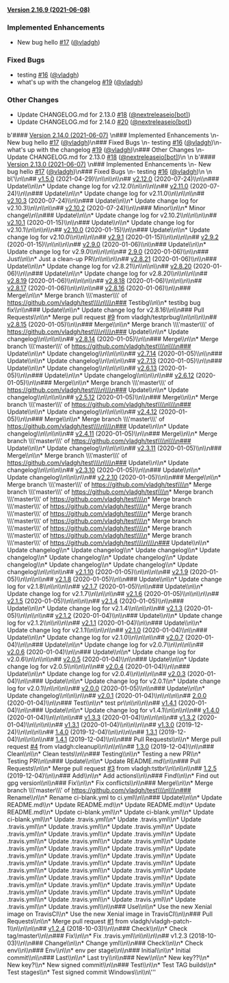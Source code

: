 #### [Version 2.16.9 (2021-06-08)](https://vladgh/test/releases/tag/2.16.9) 
### Implemented Enhancements 
- New bug hello [#17](https://vladgh/test/issues/#17) ([@vladgh](https://github.com/@vladgh))
### Fixed Bugs 
- testing [#16](https://vladgh/test/issues/#16) ([@vladgh](https://github.com/@vladgh))
- what's up with the changelog [#19](https://vladgh/test/issues/#19) ([@vladgh](https://github.com/@vladgh))
### Other Changes 
- Update CHANGELOG.md for 2.13.0 [#18](https://vladgh/test/issues/#18) ([@nextreleaseio[bot]](https://github.com/@nextreleaseio[bot]))
- Update CHANGELOG.md for 2.14.0 [#20](https://vladgh/test/issues/#20) ([@nextreleaseio[bot]](https://github.com/@nextreleaseio[bot]))
 
 b'#### [Version 2.14.0 (2021-06-07)](https://vladgh/test/releases/tag/2.14.0) \n### Implemented Enhancements \n- New bug hello [#17](https://vladgh/test/issues/#17) ([@vladgh](https://github.com/@vladgh))\n### Fixed Bugs \n- testing [#16](https://vladgh/test/issues/#16) ([@vladgh](https://github.com/@vladgh))\n- what\'s up with the changelog [#19](https://vladgh/test/issues/#19) ([@vladgh](https://github.com/@vladgh))\n### Other Changes \n- Update CHANGELOG.md for 2.13.0 [#18](https://vladgh/test/issues/#18) ([@nextreleaseio[bot]](https://github.com/@nextreleaseio[bot]))\n \n b\'#### [Version 2.13.0 (2021-06-07)](https://vladgh/test/releases/tag/2.13.0) \\n### Implemented Enhancements \\n- New bug hello [#17](https://vladgh/test/issues/#17) ([@vladgh](https://github.com/@vladgh))\\n### Fixed Bugs \\n- testing [#16](https://vladgh/test/issues/#16) ([@vladgh](https://github.com/@vladgh))\\n \\n b\\\'\\\\n<a name="v1.5.0"></a>\\\\n## [v1.5.0](https://github.com/vladgh/test/compare/v2.12.0...v1.5.0) (2021-04-29)\\\\n\\\\n\\\\n<a name="v2.12.0"></a>\\\\n## [v2.12.0](https://github.com/vladgh/test/compare/v2.11.0...v2.12.0) (2020-07-24)\\\\n\\\\n### Update\\\\n\\\\n* Update change log for v2.12.0\\\\n\\\\n\\\\n<a name="v2.11.0"></a>\\\\n## [v2.11.0](https://github.com/vladgh/test/compare/v2.10.3...v2.11.0) (2020-07-24)\\\\n\\\\n### Update\\\\n\\\\n* Update change log for v2.11.0\\\\n\\\\n\\\\n<a name="v2.10.3"></a>\\\\n## [v2.10.3](https://github.com/vladgh/test/compare/v2.10.2...v2.10.3) (2020-07-24)\\\\n\\\\n### Update\\\\n\\\\n* Update change log for v2.10.3\\\\n\\\\n\\\\n<a name="v2.10.2"></a>\\\\n## [v2.10.2](https://github.com/vladgh/test/compare/v2.10.1...v2.10.2) (2020-07-24)\\\\n\\\\n### Minor\\\\n\\\\n* Minor change\\\\n\\\\n### Update\\\\n\\\\n* Update change log for v2.10.2\\\\n\\\\n\\\\n<a name="v2.10.1"></a>\\\\n## [v2.10.1](https://github.com/vladgh/test/compare/v2.10.0...v2.10.1) (2020-01-15)\\\\n\\\\n### Update\\\\n\\\\n* Update change log for v2.10.1\\\\n\\\\n\\\\n<a name="v2.10.0"></a>\\\\n## [v2.10.0](https://github.com/vladgh/test/compare/v2.9.1...v2.10.0) (2020-01-15)\\\\n\\\\n### Update\\\\n\\\\n* Update change log for v2.10.0\\\\n\\\\n\\\\n<a name="v2.9.1"></a>\\\\n## [v2.9.1](https://github.com/vladgh/test/compare/v2.9.2...v2.9.1) (2020-01-15)\\\\n\\\\n\\\\n<a name="v2.9.2"></a>\\\\n## [v2.9.2](https://github.com/vladgh/test/compare/v2.9.0...v2.9.2) (2020-01-15)\\\\n\\\\n\\\\n<a name="v2.9.0"></a>\\\\n## [v2.9.0](https://github.com/vladgh/test/compare/2.9.0...v2.9.0) (2020-01-06)\\\\n\\\\n### Update\\\\n\\\\n* Update change log for v2.9.0\\\\n\\\\n\\\\n<a name="2.9.0"></a>\\\\n## [2.9.0](https://github.com/vladgh/test/compare/v2.8.21...2.9.0) (2020-01-06)\\\\n\\\\n### Just\\\\n\\\\n* Just a clean-up PR\\\\n\\\\n\\\\n<a name="v2.8.21"></a>\\\\n## [v2.8.21](https://github.com/vladgh/test/compare/v2.8.20...v2.8.21) (2020-01-06)\\\\n\\\\n### Update\\\\n\\\\n* Update change log for v2.8.21\\\\n\\\\n\\\\n<a name="v2.8.20"></a>\\\\n## [v2.8.20](https://github.com/vladgh/test/compare/v2.8.19...v2.8.20) (2020-01-06)\\\\n\\\\n### Update\\\\n\\\\n* Update change log for v2.8.20\\\\n\\\\n\\\\n<a name="v2.8.19"></a>\\\\n## [v2.8.19](https://github.com/vladgh/test/compare/v2.8.18...v2.8.19) (2020-01-06)\\\\n\\\\n\\\\n<a name="v2.8.18"></a>\\\\n## [v2.8.18](https://github.com/vladgh/test/compare/v2.8.17...v2.8.18) (2020-01-06)\\\\n\\\\n\\\\n<a name="v2.8.17"></a>\\\\n## [v2.8.17](https://github.com/vladgh/test/compare/v2.8.16...v2.8.17) (2020-01-06)\\\\n\\\\n\\\\n<a name="v2.8.16"></a>\\\\n## [v2.8.16](https://github.com/vladgh/test/compare/v2.8.15...v2.8.16) (2020-01-06)\\\\n\\\\n### Merge\\\\n\\\\n* Merge branch \\\\\\\'master\\\\\\\' of https://github.com/vladgh/test\\\\n\\\\n### Testibg\\\\n\\\\n* testibg bug fix\\\\n\\\\n### Update\\\\n\\\\n* Update change log for v2.8.16\\\\n\\\\n### Pull Requests\\\\n\\\\n* Merge pull request [#9](https://github.com/vladgh/test/issues/9) from vladgh/testprbug\\\\n\\\\n\\\\n<a name="v2.8.15"></a>\\\\n## [v2.8.15](https://github.com/vladgh/test/compare/v2.8.14...v2.8.15) (2020-01-05)\\\\n\\\\n### Merge\\\\n\\\\n* Merge branch \\\\\\\'master\\\\\\\' of https://github.com/vladgh/test\\\\n\\\\n### Update\\\\n\\\\n* Update changelog\\\\n\\\\n\\\\n<a name="v2.8.14"></a>\\\\n## [v2.8.14](https://github.com/vladgh/test/compare/v2.7.14...v2.8.14) (2020-01-05)\\\\n\\\\n### Merge\\\\n\\\\n* Merge branch \\\\\\\'master\\\\\\\' of https://github.com/vladgh/test\\\\n\\\\n### Update\\\\n\\\\n* Update changelog\\\\n\\\\n\\\\n<a name="v2.7.14"></a>\\\\n## [v2.7.14](https://github.com/vladgh/test/compare/v2.7.13...v2.7.14) (2020-01-05)\\\\n\\\\n### Update\\\\n\\\\n* Update changelog\\\\n\\\\n\\\\n<a name="v2.7.13"></a>\\\\n## [v2.7.13](https://github.com/vladgh/test/compare/v2.6.13...v2.7.13) (2020-01-05)\\\\n\\\\n### Update\\\\n\\\\n* Update changelog\\\\n\\\\n\\\\n<a name="v2.6.13"></a>\\\\n## [v2.6.13](https://github.com/vladgh/test/compare/v2.6.12...v2.6.13) (2020-01-05)\\\\n\\\\n### Update\\\\n\\\\n* Update changelog\\\\n\\\\n\\\\n<a name="v2.6.12"></a>\\\\n## [v2.6.12](https://github.com/vladgh/test/compare/v2.5.12...v2.6.12) (2020-01-05)\\\\n\\\\n### Merge\\\\n\\\\n* Merge branch \\\\\\\'master\\\\\\\' of https://github.com/vladgh/test\\\\n\\\\n### Update\\\\n\\\\n* Update changelog\\\\n\\\\n\\\\n<a name="v2.5.12"></a>\\\\n## [v2.5.12](https://github.com/vladgh/test/compare/v2.4.12...v2.5.12) (2020-01-05)\\\\n\\\\n### Merge\\\\n\\\\n* Merge branch \\\\\\\'master\\\\\\\' of https://github.com/vladgh/test\\\\n\\\\n### Update\\\\n\\\\n* Update changelog\\\\n\\\\n\\\\n<a name="v2.4.12"></a>\\\\n## [v2.4.12](https://github.com/vladgh/test/compare/v2.4.11...v2.4.12) (2020-01-05)\\\\n\\\\n### Merge\\\\n\\\\n* Merge branch \\\\\\\'master\\\\\\\' of https://github.com/vladgh/test\\\\n\\\\n### Update\\\\n\\\\n* Update changelog\\\\n\\\\n\\\\n<a name="v2.4.11"></a>\\\\n## [v2.4.11](https://github.com/vladgh/test/compare/v2.3.11...v2.4.11) (2020-01-05)\\\\n\\\\n### Merge\\\\n\\\\n* Merge branch \\\\\\\'master\\\\\\\' of https://github.com/vladgh/test\\\\n\\\\n### Update\\\\n\\\\n* Update changelog\\\\n\\\\n\\\\n<a name="v2.3.11"></a>\\\\n## [v2.3.11](https://github.com/vladgh/test/compare/v2.3.10...v2.3.11) (2020-01-05)\\\\n\\\\n### Merge\\\\n\\\\n* Merge branch \\\\\\\'master\\\\\\\' of https://github.com/vladgh/test\\\\n\\\\n### Update\\\\n\\\\n* Update changelog\\\\n\\\\n\\\\n<a name="v2.3.10"></a>\\\\n## [v2.3.10](https://github.com/vladgh/test/compare/v2.2.10...v2.3.10) (2020-01-05)\\\\n\\\\n### Update\\\\n\\\\n* Update changelog\\\\n\\\\n\\\\n<a name="v2.2.10"></a>\\\\n## [v2.2.10](https://github.com/vladgh/test/compare/v2.1.10...v2.2.10) (2020-01-05)\\\\n\\\\n### Merge\\\\n\\\\n* Merge branch \\\\\\\'master\\\\\\\' of https://github.com/vladgh/test\\\\n* Merge branch \\\\\\\'master\\\\\\\' of https://github.com/vladgh/test\\\\n* Merge branch \\\\\\\'master\\\\\\\' of https://github.com/vladgh/test\\\\n* Merge branch \\\\\\\'master\\\\\\\' of https://github.com/vladgh/test\\\\n* Merge branch \\\\\\\'master\\\\\\\' of https://github.com/vladgh/test\\\\n* Merge branch \\\\\\\'master\\\\\\\' of https://github.com/vladgh/test\\\\n* Merge branch \\\\\\\'master\\\\\\\' of https://github.com/vladgh/test\\\\n* Merge branch \\\\\\\'master\\\\\\\' of https://github.com/vladgh/test\\\\n* Merge branch \\\\\\\'master\\\\\\\' of https://github.com/vladgh/test\\\\n\\\\n### Update\\\\n\\\\n* Update changelog\\\\n* Update changelog\\\\n* Update changelog\\\\n* Update changelog\\\\n* Update changelog\\\\n* Update changelog\\\\n* Update changelog\\\\n* Update changelog\\\\n* Update changelog\\\\n* Update changelog\\\\n\\\\n\\\\n<a name="v2.1.10"></a>\\\\n## [v2.1.10](https://github.com/vladgh/test/compare/v2.1.9...v2.1.10) (2020-01-05)\\\\n\\\\n\\\\n<a name="v2.1.9"></a>\\\\n## [v2.1.9](https://github.com/vladgh/test/compare/v2.1.8...v2.1.9) (2020-01-05)\\\\n\\\\n\\\\n<a name="v2.1.8"></a>\\\\n## [v2.1.8](https://github.com/vladgh/test/compare/v2.1.7...v2.1.8) (2020-01-05)\\\\n\\\\n### Update\\\\n\\\\n* Update change log for v2.1.8\\\\n\\\\n\\\\n<a name="v2.1.7"></a>\\\\n## [v2.1.7](https://github.com/vladgh/test/compare/v2.1.6...v2.1.7) (2020-01-05)\\\\n\\\\n### Update\\\\n\\\\n* Update change log for v2.1.7\\\\n\\\\n\\\\n<a name="v2.1.6"></a>\\\\n## [v2.1.6](https://github.com/vladgh/test/compare/v2.1.5...v2.1.6) (2020-01-05)\\\\n\\\\n\\\\n<a name="v2.1.5"></a>\\\\n## [v2.1.5](https://github.com/vladgh/test/compare/v2.1.4...v2.1.5) (2020-01-05)\\\\n\\\\n\\\\n<a name="v2.1.4"></a>\\\\n## [v2.1.4](https://github.com/vladgh/test/compare/v2.1.3...v2.1.4) (2020-01-05)\\\\n\\\\n### Update\\\\n\\\\n* Update change log for v2.1.4\\\\n\\\\n\\\\n<a name="v2.1.3"></a>\\\\n## [v2.1.3](https://github.com/vladgh/test/compare/v2.1.2...v2.1.3) (2020-01-05)\\\\n\\\\n\\\\n<a name="v2.1.2"></a>\\\\n## [v2.1.2](https://github.com/vladgh/test/compare/v2.1.1...v2.1.2) (2020-01-04)\\\\n\\\\n### Update\\\\n\\\\n* Update change log for v2.1.2\\\\n\\\\n\\\\n<a name="v2.1.1"></a>\\\\n## [v2.1.1](https://github.com/vladgh/test/compare/v2.1.0...v2.1.1) (2020-01-04)\\\\n\\\\n### Update\\\\n\\\\n* Update change log for v2.1.1\\\\n\\\\n\\\\n<a name="v2.1.0"></a>\\\\n## [v2.1.0](https://github.com/vladgh/test/compare/v2.0.7...v2.1.0) (2020-01-04)\\\\n\\\\n### Update\\\\n\\\\n* Update change log for v2.1.0\\\\n\\\\n\\\\n<a name="v2.0.7"></a>\\\\n## [v2.0.7](https://github.com/vladgh/test/compare/v2.0.6...v2.0.7) (2020-01-04)\\\\n\\\\n### Update\\\\n\\\\n* Update change log for v2.0.7\\\\n\\\\n\\\\n<a name="v2.0.6"></a>\\\\n## [v2.0.6](https://github.com/vladgh/test/compare/v2.0.5...v2.0.6) (2020-01-04)\\\\n\\\\n### Update\\\\n\\\\n* Update change log for v2.0.6\\\\n\\\\n\\\\n<a name="v2.0.5"></a>\\\\n## [v2.0.5](https://github.com/vladgh/test/compare/v2.0.4...v2.0.5) (2020-01-04)\\\\n\\\\n### Update\\\\n\\\\n* Update change log for v2.0.5\\\\n\\\\n\\\\n<a name="v2.0.4"></a>\\\\n## [v2.0.4](https://github.com/vladgh/test/compare/v2.0.3...v2.0.4) (2020-01-04)\\\\n\\\\n### Update\\\\n\\\\n* Update change log for v2.0.4\\\\n\\\\n\\\\n<a name="v2.0.3"></a>\\\\n## [v2.0.3](https://github.com/vladgh/test/compare/v2.0.0...v2.0.3) (2020-01-04)\\\\n\\\\n### Update\\\\n\\\\n* Update change log for v2.0.1\\\\n* Update change log for v2.0.1\\\\n\\\\n\\\\n<a name="v2.0.0"></a>\\\\n## [v2.0.0](https://github.com/vladgh/test/compare/v2.0.1...v2.0.0) (2020-01-05)\\\\n\\\\n### Update\\\\n\\\\n* Update changelog\\\\n\\\\n\\\\n<a name="v2.0.1"></a>\\\\n## [v2.0.1](https://github.com/vladgh/test/compare/2.0.0...v2.0.1) (2020-01-04)\\\\n\\\\n\\\\n<a name="2.0.0"></a>\\\\n## [2.0.0](https://github.com/vladgh/test/compare/v1.4.1...2.0.0) (2020-01-04)\\\\n\\\\n### Test\\\\n\\\\n* test pr\\\\n\\\\n\\\\n<a name="v1.4.1"></a>\\\\n## [v1.4.1](https://github.com/vladgh/test/compare/v1.4.0...v1.4.1) (2020-01-04)\\\\n\\\\n### Update\\\\n\\\\n* Update change log for v1.4.1\\\\n\\\\n\\\\n<a name="v1.4.0"></a>\\\\n## [v1.4.0](https://github.com/vladgh/test/compare/v1.3.3...v1.4.0) (2020-01-04)\\\\n\\\\n\\\\n<a name="v1.3.3"></a>\\\\n## [v1.3.3](https://github.com/vladgh/test/compare/v1.3.2...v1.3.3) (2020-01-04)\\\\n\\\\n\\\\n<a name="v1.3.2"></a>\\\\n## [v1.3.2](https://github.com/vladgh/test/compare/v1.3.1...v1.3.2) (2020-01-04)\\\\n\\\\n\\\\n<a name="v1.3.1"></a>\\\\n## [v1.3.1](https://github.com/vladgh/test/compare/v1.3.0...v1.3.1) (2020-01-04)\\\\n\\\\n\\\\n<a name="v1.3.0"></a>\\\\n## [v1.3.0](https://github.com/vladgh/test/compare/1.4.0...v1.3.0) (2019-12-24)\\\\n\\\\n\\\\n<a name="1.4.0"></a>\\\\n## [1.4.0](https://github.com/vladgh/test/compare/1.3.1...1.4.0) (2019-12-04)\\\\n\\\\n\\\\n<a name="1.3.1"></a>\\\\n## [1.3.1](https://github.com/vladgh/test/compare/1.4.1...1.3.1) (2019-12-04)\\\\n\\\\n\\\\n<a name="1.4.1"></a>\\\\n## [1.4.1](https://github.com/vladgh/test/compare/1.3.0...1.4.1) (2019-12-04)\\\\n\\\\n### Pull Requests\\\\n\\\\n* Merge pull request [#4](https://github.com/vladgh/test/issues/4) from vladgh:cleanup\\\\n\\\\n\\\\n<a name="1.3.0"></a>\\\\n## [1.3.0](https://github.com/vladgh/test/compare/1.2.5...1.3.0) (2019-12-04)\\\\n\\\\n### Clean\\\\n\\\\n* Clean tests\\\\n\\\\n### Testing\\\\n\\\\n* Testing a new PR\\\\n* Testing PR\\\\n\\\\n### Update\\\\n\\\\n* Update README.md\\\\n\\\\n### Pull Requests\\\\n\\\\n* Merge pull request [#3](https://github.com/vladgh/test/issues/3) from vladgh:tstbr\\\\n\\\\n\\\\n<a name="1.2.5"></a>\\\\n## [1.2.5](https://github.com/vladgh/test/compare/v1.2.4...1.2.5) (2019-12-04)\\\\n\\\\n### Add\\\\n\\\\n* Add actions\\\\n\\\\n### Find\\\\n\\\\n* Find out gpg version\\\\n\\\\n### Fix\\\\n\\\\n* Fix conflicts\\\\n\\\\n### Merge\\\\n\\\\n* Merge branch \\\\\\\'master\\\\\\\' of https://github.com/vladgh/test\\\\n\\\\n### Rename\\\\n\\\\n* Rename ci-blank.yml to ci.yml\\\\n\\\\n### Update\\\\n\\\\n* Update README.md\\\\n* Update README.md\\\\n* Update README.md\\\\n* Update README.md\\\\n* Update ci-blank.yml\\\\n* Update ci-blank.yml\\\\n* Update ci-blank.yml\\\\n* Update .travis.yml\\\\n* Update .travis.yml\\\\n* Update .travis.yml\\\\n* Update .travis.yml\\\\n* Update .travis.yml\\\\n* Update .travis.yml\\\\n* Update .travis.yml\\\\n* Update .travis.yml\\\\n* Update .travis.yml\\\\n* Update .travis.yml\\\\n* Update .travis.yml\\\\n* Update .travis.yml\\\\n* Update .travis.yml\\\\n* Update .travis.yml\\\\n* Update .travis.yml\\\\n* Update .travis.yml\\\\n* Update .travis.yml\\\\n* Update .travis.yml\\\\n* Update .travis.yml\\\\n* Update .travis.yml\\\\n* Update .travis.yml\\\\n* Update .travis.yml\\\\n* Update .travis.yml\\\\n* Update .travis.yml\\\\n* Update .travis.yml\\\\n* Update .travis.yml\\\\n* Update .travis.yml\\\\n* Update .travis.yml\\\\n* Update .travis.yml\\\\n* Update .travis.yml\\\\n* Update .travis.yml\\\\n* Update .travis.yml\\\\n* Update .travis.yml\\\\n* Update .travis.yml\\\\n* Update .travis.yml\\\\n* Update .travis.yml\\\\n* Update .travis.yml\\\\n\\\\n### Use\\\\n\\\\n* Use the new Xenial image on TravisCI\\\\n* Use the new Xenial image in TravisCI\\\\n\\\\n### Pull Requests\\\\n\\\\n* Merge pull request [#1](https://github.com/vladgh/test/issues/1) from vladgh/vladgh-patch-1\\\\n\\\\n\\\\n<a name="v1.2.4"></a>\\\\n## [v1.2.4](https://github.com/vladgh/test/compare/v1.2.3...v1.2.4) (2018-10-03)\\\\n\\\\n### Check\\\\n\\\\n* Check tag/master\\\\n\\\\n### Fix\\\\n\\\\n* Fix .travis.yml\\\\n\\\\n\\\\n<a name="v1.2.3"></a>\\\\n## v1.2.3 (2018-10-03)\\\\n\\\\n### Change\\\\n\\\\n* Change yml\\\\n\\\\n### Check\\\\n\\\\n* Check env\\\\n\\\\n### Env\\\\n\\\\n* env per stage\\\\n\\\\n### Initial\\\\n\\\\n* Initial commit\\\\n\\\\n### Last\\\\n\\\\n* Last try\\\\n\\\\n### New\\\\n\\\\n* New key??\\\\n* New key?\\\\n* New signed commit\\\\n\\\\n### Test\\\\n\\\\n* Test TAG builds\\\\n* Test stages\\\\n* Test signed commit Windows\\\\n\\\\n\\\'\''